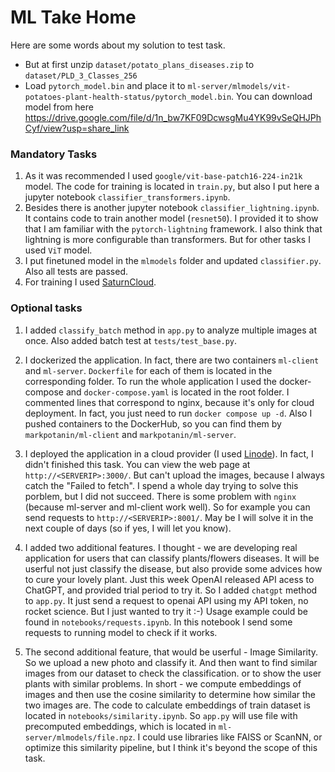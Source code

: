 # ML Take Home

Here are some words about my solution to test task. 

* But at first unzip `dataset/potato_plans_diseases.zip` to `dataset/PLD_3_Classes_256`
* Load `pytorch_model.bin` and place it to `ml-server/mlmodels/vit-potatoes-plant-health-status/pytorch_model.bin`. You can download model from here https://drive.google.com/file/d/1n_bw7KF09DcwsgMu4YK99vSeQHJPhCyf/view?usp=share_link

### Mandatory Tasks

1. As it was recommended I used `google/vit-base-patch16-224-in21k` model. The code for training is located in `train.py`, but also I put here a jupyter notebook `classifier_transformers.ipynb`. 
2. Besides there is another jupyter notebook `classifier_lightning.ipynb`. It contains code to train another model (`resnet50`). I provided it to show that I am familiar with the `pytorch-lightning` framework. I also think that lightning is more configurable than transformers. But for other tasks I used  `ViT` model.
3. I put finetuned model in the `mlmodels` folder and updated `classifier.py`. Also all tests are passed.
4. For training I used [SaturnCloud](https://saturncloud.io/).

### Optional tasks
1. I added `classify_batch` method in `app.py` to analyze multiple images at once. Also added batch test at `tests/test_base.py`.
2. I dockerized the application. In fact, there are two containers `ml-client` and `ml-server`. `Dockerfile` for each of them is located in the corresponding folder. To run the whole application I used the docker-compose and `docker-compose.yaml` is located in the root folder. I commented lines that correspond to nginx, because it's only for cloud deployment. In fact, you just need to run `docker compose up -d`. Also I pushed containers to the DockerHub, so you can find them by `markpotanin/ml-client` and `markpotanin/ml-server`. 
3. I deployed the application in a cloud provider (I used [Linode](https://www.linode.com/)). In fact, I didn't finished this task. You can view the web page at `http://<SERVERIP>:3000/`. But can't upload the images, because I always catch the "Failed to fetch". I spend a whole day trying to solve this porblem, but I did not succeed. There is some problem with `nginx` (because ml-server and ml-client work well). So for example you can send requests to `http://<SERVERIP>:8001/`. May be I will solve it in the next couple of days (so if yes, I will let you know).
4. I added two additional features. I thought - we are developing real application for users that can classify plants/flowers diseases. It will be userful not just classify the disease, but also provide some advices how to cure your lovely plant. 
Just this week OpenAI released API acess to ChatGPT, and provided trial period to try it. So I added `chatgpt` method to `app.py`. It just send a request to openai API using my API token, no rocket science. But I just wanted to try it :-)
Usage example could be found in `notebooks/requests.ipynb`. In this notebook I send some requests to running model to check if it works.

5. The second additional feature, that would be userful - Image Similarity. So we upload a new photo and classify it. And then want to find similar images from our dataset to check the classification. or to show the user plants with similar problems. In short - we compute embeddings of images and then use the cosine similarity to determine how similar the two images are. The code to calculate embeddings of train dataset is located in `notebooks/similarity.ipynb`. So `app.py` will use file with precomputed embeddings, which is located in `ml-server/mlmodels/file.npz`. I could use libraries like FAISS or ScanNN, or optimize this similarity pipeline, but I think it's beyond the scope of this task.


